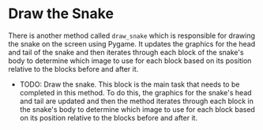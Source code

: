 # Draw the Snake

There is another method called `draw_snake` which is responsible for drawing the snake on the screen using Pygame. It updates the graphics for the head and tail of the snake and then iterates through each block of the snake's body to determine which image to use for each block based on its position relative to the blocks before and after it.

- TODO: Draw the snake.
This block is the main task that needs to be completed in this method. To do this, the graphics for the snake's head and tail are updated and then the method iterates through each block in the snake's body to determine which image to use for each block based on its position relative to the blocks before and after it.